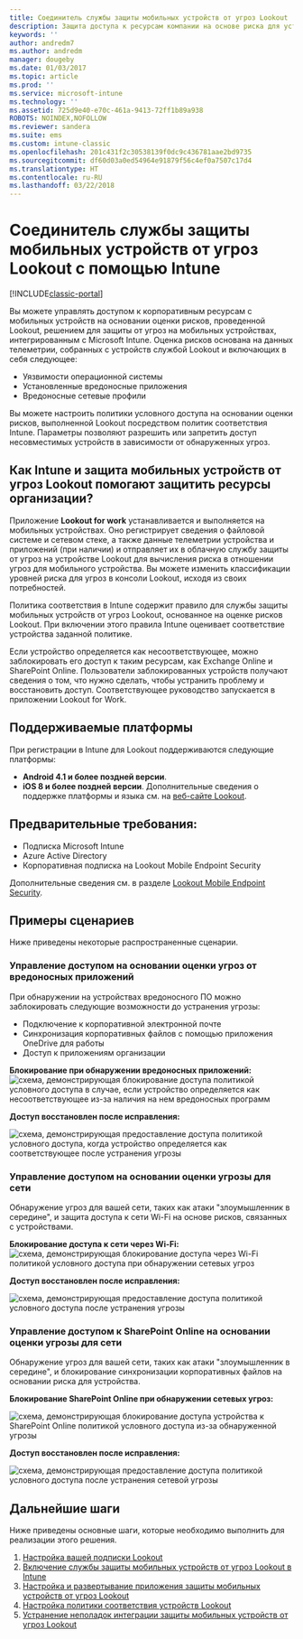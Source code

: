 ```yaml
---
title: Соединитель службы защиты мобильных устройств от угроз Lookout
description: Защита доступа к ресурсам компании на основе риска для устройства, сети и приложений с помощью соединителя службы защиты мобильных устройств от угроз Lookout и Intune.
keywords: ''
author: andredm7
ms.author: andredm
manager: dougeby
ms.date: 01/03/2017
ms.topic: article
ms.prod: ''
ms.service: microsoft-intune
ms.technology: ''
ms.assetid: 725d9e40-e70c-461a-9413-72ff1b89a938
ROBOTS: NOINDEX,NOFOLLOW
ms.reviewer: sandera
ms.suite: ems
ms.custom: intune-classic
ms.openlocfilehash: 201c431f2c30538139f0dc9c436781aae2bd9735
ms.sourcegitcommit: df60d03a0ed54964e91879f56c4ef0a7507c17d4
ms.translationtype: HT
ms.contentlocale: ru-RU
ms.lasthandoff: 03/22/2018
---
```

# <a name="lookout-mobile-threat-defense-connector-with-intune"></a>Соединитель службы защиты мобильных устройств от угроз Lookout с помощью Intune

[!INCLUDE[classic-portal](../includes/classic-portal.md)]

Вы можете управлять доступом к корпоративным ресурсам с мобильных устройств на основании оценки рисков, проведенной Lookout, решением для защиты от угроз на мобильных устройствах, интегрированным с Microsoft Intune. Оценка рисков основана на данных телеметрии, собранных с устройств службой Lookout и включающих в себя следующее:
- Уязвимости операционной системы
- Установленные вредоносные приложения
- Вредоносные сетевые профили

Вы можете настроить политики условного доступа на основании оценки рисков, выполненной Lookout посредством политик соответствия Intune. Параметры позволяют разрешить или запретить доступ несовместимых устройств в зависимости от обнаруженных угроз.

## <a name="how-do-intune-and-lookout-mobile-threat-defense-help-protect-company-resources"></a>Как Intune и защита мобильных устройств от угроз Lookout помогают защитить ресурсы организации?
Приложение **Lookout for work** устанавливается и выполняется на мобильных устройствах. Оно регистрирует сведения о файловой системе и сетевом стеке, а также данные телеметрии устройства и приложений (при наличии) и отправляет их в облачную службу защиты от угроз на устройстве Lookout для вычисления риска в отношении угроз для мобильного устройства. Вы можете изменить классификации уровней риска для угроз в консоли Lookout, исходя из своих потребностей.  

Политика соответствия в Intune содержит правило для службы защиты мобильных устройств от угроз Lookout, основанное на оценке рисков Lookout. При включении этого правила Intune оценивает соответствие устройства заданной политике.

Если устройство определяется как несоответствующее, можно заблокировать его доступ к таким ресурсам, как Exchange Online и SharePoint Online. Пользователи заблокированных устройств получают сведения о том, что нужно сделать, чтобы устранить проблему и восстановить доступ. Соответствующее руководство запускается в приложении Lookout for Work.

## <a name="supported-platforms"></a>Поддерживаемые платформы
При регистрации в Intune для Lookout поддерживаются следующие платформы:
* **Android 4.1 и более поздней версии**.
* **iOS 8 и более поздней версии**. Дополнительные сведения о поддержке платформы и языка см. на [веб-сайте Lookout](https://personal.support.lookout.com/hc/articles/114094140253).

## <a name="prerequisites"></a>Предварительные требования:
* Подписка Microsoft Intune
* Azure Active Directory
* Корпоративная подписка на Lookout Mobile Endpoint Security  

Дополнительные сведения см. в разделе [Lookout Mobile Endpoint Security](https://www.lookout.com/products/mobile-endpoint-security).

## <a name="sample-scenarios"></a>Примеры сценариев
Ниже приведены некоторые распространенные сценарии.

### <a name="control-access-based-on-threats-from-malicious-apps"></a>Управление доступом на основании оценки угроз от вредоносных приложений
При обнаружении на устройствах вредоносного ПО можно заблокировать следующие возможности до устранения угрозы:
* Подключение к корпоративной электронной почте
* Синхронизация корпоративных файлов с помощью приложения OneDrive для работы
* Доступ к приложениям организации

**Блокирование при обнаружении вредоносных приложений:**
![схема, демонстрирующая блокирование доступа политикой условного доступа в случае, если устройство определяется как несоответствующее из-за наличия на нем вредоносных программ](../media/mtp/malicious-apps-blocked.png)

**Доступ восстановлен после исправления:**

![схема, демонстрирующая предоставление доступа политикой условного доступа, когда устройство определяется как соответствующее после устранения угрозы](../media/mtp/malicious-apps-unblocked.png)

### <a name="control-access-based-on-threat-to-network"></a>Управление доступом на основании оценки угрозы для сети
Обнаружение угроз для вашей сети, таких как атаки "злоумышленник в середине", и защита доступа к сети Wi-Fi на основе рисков, связанных с устройствами.

**Блокирование доступа к сети через Wi-Fi:**
![схема, демонстрирующая блокирование доступа через Wi-Fi политикой условного доступа при обнаружении сетевых угроз](../media/mtp/network-wifi-blocked.png)

**Доступ восстановлен после исправления:**

![схема, демонстрирующая предоставление доступа политикой условного доступа после устранения угрозы](../media/mtp/network-wifi-unblocked.png)
### <a name="control-access-to-sharepoint-online-based-on-threat-to-network"></a>Управление доступом к SharePoint Online на основании оценки угрозы для сети

Обнаружение угроз для вашей сети, таких как атаки "злоумышленник в середине", и блокирование синхронизации корпоративных файлов на основании риска для устройства.

**Блокирование SharePoint Online при обнаружении сетевых угроз:**

![схема, демонстрирующая блокирование доступа устройства к SharePoint Online политикой условного доступа из-за обнаруженной угрозы](../media/mtp/network-spo-blocked.png)


**Доступ восстановлен после исправления:**

![схема, демонстрирующая предоставление доступа политикой условного доступа после устранения сетевой угрозы](../media/mtp/network-spo-unblocked.png)

## <a name="next-steps"></a>Дальнейшие шаги
Ниже приведены основные шаги, которые необходимо выполнить для реализации этого решения.
1.  [Настройка вашей подписки Lookout](setup-your-lookout-mtd-subscription.md)
2.  [Включение службы защиты мобильных устройств от угроз Lookout в Intune](enable-lookout-mtd-connection.md)
3.  [Настройка и развертывание приложения защиты мобильных устройств от угроз Lookout](configure-deploy-lookout-for-work-app.md)
4.  [Настройка политики соответствия устройств Lookout](create-lookout-device-compliance-policy.md)
5.  [Устранение неполадок интеграции защиты мобильных устройств от угроз Lookout](/intune-classic/troubleshoot/device-threat-protection-troubleshooting)
